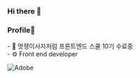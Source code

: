 ### Hi there 👋

<h3 align="left">Profile🤍</h3>
<div align="left">
- 🦁 멋쟁이사자처럼 프론트엔드 스쿨 10기 수료중 <br>
- ⚙️ Front end developer <br>
</div>

![Adobe](https://img.shields.io/badge/adobe-%23FF0000.svg?style=for-the-badge&logo=adobe&logoColor=white)
